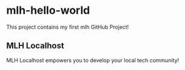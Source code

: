 # mlh-hello-world
This project contains my first mlh GitHub Project!

## MLH Localhost

MLH Localhost empowers you to develop your local tech community!
